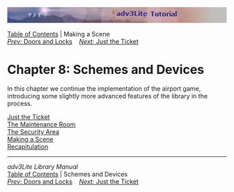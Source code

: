 <div class="topbar">

<img src="topbar.jpg" data-border="0" />

</div>

<div class="nav">

<a href="toc.htm" class="nav">Table of Contents</a> \| Making a Scene  
<span class="navnp"><a href="doors.htm" class="nav"><em>Prev:</em> Doors and Locks</a>
   <a href="ticket.htm" class="nav"><em>Next:</em> Just the Ticket</a>
    </span>

</div>

<div class="main">

# Chapter 8: Schemes and Devices

In this chapter we continue the implementation of the airport game,
introducing some slightly more advanced features of the library in the
process.

<div class="sectoc">

[Just the Ticket](ticket.htm)  
[The Maintenance Room](maintenance.htm)  
[The Security Area](security.htm)  
[Making a Scene](scene.htm)  
[Recapitulation](recap.htm)  

</div>

</div>

------------------------------------------------------------------------

<div class="navb">

*adv3Lite Library Manual*  
<a href="toc.htm" class="nav">Table of Contents</a> \| Schemes and
Devices  
<span class="navnp"><a href="doors.htm" class="nav"><em>Prev:</em> Doors and Locks</a>
   <a href="ticket.htm" class="nav"><em>Next:</em> Just the Ticket</a>
    </span>

</div>
